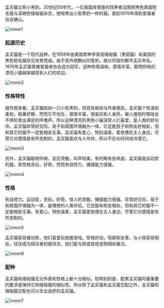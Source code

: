 孟买猫又称小黑豹。20世纪50年代，一位美国肯塔基的饲养者试图把黑色美国短毛猫与深褐色缅甸猫杂交，想培育出小型黑豹一样的猫。直到1976年得到爱猫者协会确认。

<img src="https://cdn.jsdelivr.net/gh/six3git/six3git.github.com/images/mmm1.jpg" alt="mmm1" style="zoom:100%;" />



### 起源历史

孟买猫是一个现代品种，在1958年由美国育种学家用缅甸猫（黑韶猫）和美国的黑色短毛猫杂交培育而成。由于其外貌酷似印度豹，故以印度的都市孟买命名。1976年孟买猫曾被爱猫者协会选为冠军。这种性情温和，感情丰富，聪明伶俐的漂亮小猫越来越受到人们的欢迎。

<img src="https://cdn.jsdelivr.net/gh/six3git/six3git.github.com/images/mmm2.jpg" alt="mmm2" style="zoom:100%;" />



### 性格特性

就外观来看，孟买猫宛如一只小型黑豹，但其性格却与外表相反。孟买猫个性温驯柔和，稳重好静，然而它不怕生，感情丰富，很喜欢和人亲热，被人搂抱时喉咙会不停的发出满足的呼噜声。所以这种漂亮的黑色小猫深受人们喜爱，是人类的好伙伴。孟买猫非常好交际，易于和周围环境融为一体，它还能孩子和狗友好相处，但和其它的猫不一定能相安无事。孟买猫有爱心，特别温柔，爱依偎在主人身边，尽管它对感情是有所克制的。孟买猫喜欢与人作伴，所以不应长时间地冷落它。

<img src="https://cdn.jsdelivr.net/gh/six3git/six3git.github.com/images/mmm3.jpg" alt="mmm3" style="zoom:100%;" />

另外，孟买猫聪明伶俐，反应灵敏，叫声轻柔，有时略有些顽皮。孟买猫是运动型的猫，其性格贪玩，好奇，然而有自控力，捕猎能力很强。

<img src="https://cdn.jsdelivr.net/gh/six3git/six3git.github.com/images/mmm4.jpg" alt="mmm4" style="zoom:100%;" />



### 性格

有自控力。运动型，贪玩，好奇，惊人的灵敏。捕猎能力很强。非常好交际，易于和周围环境融为一体，是理想的人类伴侣。它还能和狗友相处，但和其它的猫不一定能相安无事。有爱心，特别温柔，孟买猫爱依偎在主人身边，尽管它对感情是有所克制的。

<img src="https://cdn.jsdelivr.net/gh/six3git/six3git.github.com/images/mmm5.jpg" alt="mmm5" style="zoom:100%;" />

孟买猫容易被训练，他们喜爱玩抛接游戏。性格好动，陪颖和友善。与小孩容易相处，往往成为探访者的接待员，他们能与狗或其他宠物相处融洽。

<img src="https://cdn.jsdelivr.net/gh/six3git/six3git.github.com/images/mmm6.jpg" alt="mmm6" style="zoom:100%;" />



### 配种

孟买猫和缅甸猫无论外表和性格上都十分相似。较特别的是，配育孟买猫时最重要的要求是保持它和缅甸猫的相似性。所以除了孟买猫和孟买猫交配之外，孟买猫和缅甸猫交配也可以生出良好的孟买猫。

<img src="https://cdn.jsdelivr.net/gh/six3git/six3git.github.com/images/mmm7.jpg" alt="mmm7" style="zoom:100%;" />